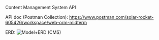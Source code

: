 Content Management System API

API doc (Postman Collection): https://www.postman.com/solar-rocket-605426/workspace/web-orm-midterm

ERD:
![Model+ERD (CMS)](https://github.com/cchanpanhavuth/ORM_Midterm/assets/128397224/178257e7-bf74-41ab-8387-03912ed0afbc)
